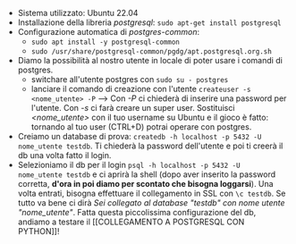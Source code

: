 - Sistema utilizzato: Ubuntu 22.04
- Installazione della libreria *postgresql*: `sudo apt-get install postgresql`
- Configurazione automatica di *postgres-common*:
	- `sudo apt install -y postgresql-common`  
	- `sudo /usr/share/postgresql-common/pgdg/apt.postgresql.org.sh`
- Diamo la possibilità al nostro utente in locale di poter usare i comandi di postgres.
	- switchare all'utente postgres con `sudo su - postgres`
	- lanciare il comando di creazione con l'utente `createuser -s <nome_utente> -P` --> Con *-P* ci chiederà di inserire una password per l'utente. Con *-s* ci farà creare un super user.  Sostituisci *<nome_utente>* con il tuo username su Ubuntu e il gioco è fatto: tornando al tuo user (CTRL+D) potrai operare con postgres.
- Creiamo un database di prova: `createdb -h localhost -p 5432 -U nome_utente testdb`. Ti chiederà la password dell'utente e poi ti creerà il db una volta fatto il login.
- Selezioniamo il db per il login `psql -h localhost -p 5432 -U nome_utente testdb` e ci aprirà la shell (dopo aver inserito la password corretta, **d'ora in poi diamo per scontato che bisogna loggarsi**). Una volta entrati, bisogna effettuare il collegamento in SSL con `\c testdb`. Se tutto va bene ci dirà *Sei collegato al database "testdb" con nome utente "nome_utente"*.
Fatta questa piccolissima configurazione del db, andiamo a testare il [[COLLEGAMENTO A POSTGRESQL CON PYTHON]]!